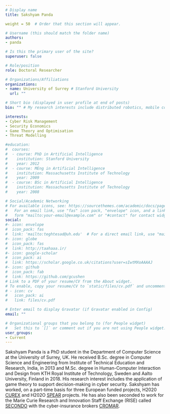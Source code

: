 ```yaml
---
# Display name
title: Sakshyam Panda

weight = 50  # Order that this section will appear.

# Username (this should match the folder name)
authors:
- panda

# Is this the primary user of the site?
superuser: false

# Role/position
role: Doctoral Researcher

# Organizations/Affiliations
organizations:
- name: University of Surrey # Stanford University
  url: ""

# Short bio (displayed in user profile at end of posts)
bio: "" # My research interests include distributed robotics, mobile computing and programmable matter.

interests:
- Cyber Risk Management
- Security Economics
- Game Theory and Optimisation
- Threat Modelling

#education:
#  courses:
#  - course: PhD in Artificial Intelligence
#    institution: Stanford University
#    year: 2012
#  - course: MEng in Artificial Intelligence
#    institution: Massachusetts Institute of Technology
#    year: 2009
#  - course: BSc in Artificial Intelligence
#    institution: Massachusetts Institute of Technology
#    year: 2008

# Social/Academic Networking
# For available icons, see: https://sourcethemes.com/academic/docs/page-builder/#icons
#   For an email link, use "fas" icon pack, "envelope" icon, and a link in the
#   form "mailto:your-email@example.com" or "#contact" for contact widget.
social:
#- icon: envelope
#  icon_pack: fas
#  link: 'mailto:teghtesad@uh.edu'  # For a direct email link, use "mailto:test@example.org".
#- icon: globe
#  icon_pack: fas
#  link: http://taahaaa.ir/
#- icon: google-scholar
#  icon_pack: ai
#  link: https://scholar.google.co.uk/citations?user=sIwtMXoAAAAJ
#- icon: github
#  icon_pack: fab
#  link: https://github.com/gcushen
# Link to a PDF of your resume/CV from the About widget.
# To enable, copy your resume/CV to `static/files/cv.pdf` and uncomment the lines below.
# - icon: cv
#   icon_pack: ai
#   link: files/cv.pdf

# Enter email to display Gravatar (if Gravatar enabled in Config)
email: ""

# Organizational groups that you belong to (for People widget)
#   Set this to `[]` or comment out if you are not using People widget.
user_groups:
- Current
---
```


Sakshyam Panda is a PhD student in the Department of Computer Science at the University of Surrey, UK. He received B.Sc. degree in Computer Science and Engineering from Institute of Technical Education and Research, India, in 2013 and M.Sc. degree in Human-Computer Interaction and Design from KTH Royal Institute of Technology, Sweden and Aalto University, Finland in 2018. His research interest includes the application of game theory to support decision-making in cyber security. Sakshyam has worked, on a part-time basis for three European funded projects, H2020 [CUREX](https://cordis.europa.eu/project/id/826404) and H202O [SPEAR](https://cordis.europa.eu/project/id/787011) projects. He has also been seconded to work for the Marie Curie Research and Innovation Staff Exchange (RISE) called [SECONDO](https://cordis.europa.eu/project/id/823997) with the cyber-insurance brokers [CROMAR](https://www.cromar.gr/index.php?lang=en).
